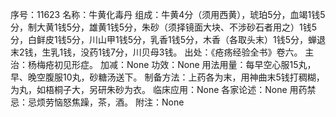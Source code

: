 序号：11623
名称：牛黄化毒丹
组成：牛黄4分（须用西黄），琥珀5分，血竭1钱5分，制大黄1钱5分，雄黄1钱5分，朱砂（须择镜面大块、不涉砂石者用之）1钱5分，白鲜皮1钱5分，川山甲1钱5分，乳香1钱5分，木香（各取头末）1钱5分，蝉退末2钱，生乳1钱，没药1钱7分，川贝母3钱。
出处：《疮疡经验全书》卷六。
主治：杨梅疮初见形症。
加减：None
功效：None
用法用量：每早空心服15丸，早、晚空腹服10丸，砂糖汤送下。
制备方法：上药各为末，用神曲末5钱打稠糊，为丸，如梧桐子大，另研朱砂为衣。
临床应用：None
各家论述：None
用药禁忌：忌烦劳恼怒焦躁，茶，酒。
附注：None
